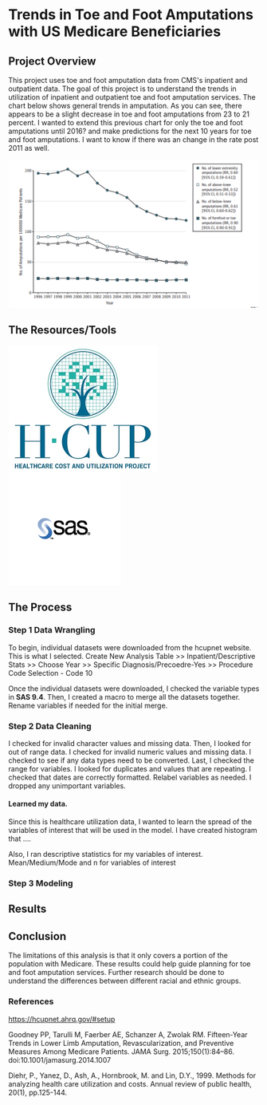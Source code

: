 # Trends in Toe and Foot Amputations with US Medicare Beneficiaries 

## Project Overview 

This project uses toe and foot amputation data from CMS's inpatient and outpatient data.
The goal of this project is to understand the trends in utilization of inpatient and outpatient toe and foot amputation services. The chart below shows general trends in amputation. As you can see, there appears to be a slight decrease in toe and foot amputations from 23 to 21 percent. I wanted to extend this previous chart for only the toe and foot amputations until 2016? and make predictions for the next 10 years for toe and foot amputations. I want to know if there was an change in the rate post 2011 as well. 

![trends](img/trends.PNG)

## The Resources/Tools
![hcup](img/hcup.jpg)        ![sas](img/sas.png)

## The Process

### Step 1 Data Wrangling 

To begin, individual datasets were downloaded from the hcupnet website. 
This is what I selected. Create New Analysis Table >> Inpatient/Descriptive Stats >> Choose Year >> Specific Diagnosis/Precoedre-Yes >> Procedure Code Selection - Code 10

Once the individual datasets were downloaded, I checked the variable types in **SAS 9.4**.
Then, I created a macro to merge all the datasets together. Rename variables if needed for the initial merge. 

### Step 2 Data Cleaning 
 I checked for invalid character values and missing data. Then, I looked for out of range data. 
 I checked for invalid numeric values and missing data. I checked to see if any data types need to be converted. Last, I checked the range for variables. I looked for duplicates and values that are repeating. I checked that dates are correctly formatted. Relabel variables as needed. I dropped any unimportant variables. 

#### Learned my data. 
Since this is healthcare utilization data, I wanted to learn the spread of the variables of interest that will be used in the model. 
I have created histogram that .... 

Also, I ran descriptive statistics for my variables of interest.
Mean/Medium/Mode and n for variables of interest 


### Step 3 Modeling 

## Results 



## Conclusion
The limitations of this analysis is that it only covers a portion of the population with Medicare. 
These results could help guide planning for toe and foot amputation services. Further research should be done to understand the differences between different racial and ethnic groups. 

### References 

https://hcupnet.ahrq.gov/#setup

Goodney PP, Tarulli M, Faerber AE, Schanzer A, Zwolak RM. Fifteen-Year Trends in Lower Limb Amputation, Revascularization, and Preventive Measures Among Medicare Patients. JAMA Surg. 2015;150(1):84–86. doi:10.1001/jamasurg.2014.1007


Diehr, P., Yanez, D., Ash, A., Hornbrook, M. and Lin, D.Y., 1999. Methods for analyzing health care utilization and costs. Annual review of public health, 20(1), pp.125-144.

